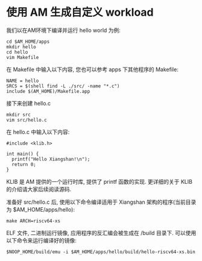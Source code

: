# 使用 AM 生成自定义 workload

我们以在AM环境下编译并运行 hello world 为例:

```shell
cd $AM_HOME/apps
mkdir hello
cd hello
vim Makefile
```

在 Makefile 中输入以下内容, 您也可以参考 apps 下其他程序的 Makefile:

```shell
NAME = hello
SRCS = $(shell find -L ./src/ -name "*.c")
include $(AM_HOME)/Makefile.app
```

接下来创建 hello.c

```shell
mkdir src
vim src/hello.c
```

在 hello.c 中输入以下内容:

```shell
#include <klib.h>

int main() {
  printf("Hello Xiangshan!\n");
  return 0;
}
```

KLIB 是 AM 提供的一个运行时库, 提供了 printf 函数的实现. 更详细的关于 KLIB 的介绍请大家后续阅读源码.

准备好 src/hello.c 后, 使用以下命令编译适用于 Xiangshan 架构的程序(当前目录为 $AM_HOME/apps/hello):

```shell
make ARCH=riscv64-xs
```

ELF 文件, 二进制运行镜像, 应用程序的反汇编会被生成在 /build 目录下. 可以使用以下命令来运行编译好的镜像:

```shell
$NOOP_HOME/build/emu -i $AM_HOME/apps/hello/build/hello-riscv64-xs.bin
```

